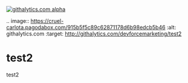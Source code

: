 [![githalytics.com alpha](https://cruel-carlota.pagodabox.com/915b5f5c89c62871178d6b98edcb5b46 "githalytics.com")](http://githalytics.com/devforcemarketing/test2)


.. image:: https://cruel-carlota.pagodabox.com/915b5f5c89c62871178d6b98edcb5b46
    :alt: githalytics.com
    :target: http://githalytics.com/devforcemarketing/test2






test2
=====

test2
